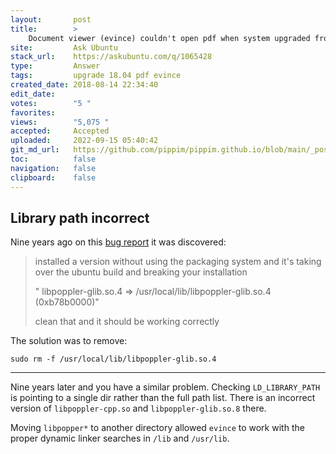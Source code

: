 ```yaml
---
layout:       post
title:        >
    Document viewer (evince) couldn't open pdf when system upgraded from 16.04 to 18.04
site:         Ask Ubuntu
stack_url:    https://askubuntu.com/q/1065428
type:         Answer
tags:         upgrade 18.04 pdf evince
created_date: 2018-08-14 22:34:40
edit_date:    
votes:        "5 "
favorites:    
views:        "5,075 "
accepted:     Accepted
uploaded:     2022-09-15 05:40:42
git_md_url:   https://github.com/pippim/pippim.github.io/blob/main/_posts/2018/2018-08-14-Document-viewer-_evince_-couldn_t-open-pdf-when-system-upgraded-from-16.04-to-18.04.md
toc:          false
navigation:   false
clipboard:    false
---
```


## Library path incorrect

Nine years ago on this [bug report][1] it was discovered:

> installed a version without using the packaging system and it's taking  
> over the ubuntu build and breaking your installation  
>   
> " libpoppler-glib.so.4 => /usr/local/lib/libpoppler-glib.so.4  
> (0xb78b0000)"  
>   
> clean that and it should be working correctly  

The solution was to remove:

``` 
sudo rm -f /usr/local/lib/libpoppler-glib.so.4
```


----------

Nine years later and you have a similar problem.  Checking `LD_LIBRARY_PATH` is pointing to a single dir rather than the full path list. There is an incorrect version of `libpoppler-cpp.so` and `libpoppler-glib.so.8` there.

Moving `libpopper*` to another directory allowed `evince` to work with the proper dynamic linker searches in `/lib` and `/usr/lib`.

  [1]: https://bugs.launchpad.net/ubuntu/+source/evince/+bug/363355
